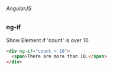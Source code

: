 ###### AngularJS
### ng-if

Show Element if 'count' is over 10
``` html
<div ng-if="count > 10">
  <span>There are more than 10.</span>
</div>
```

